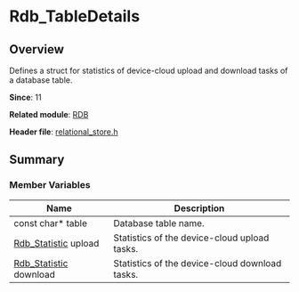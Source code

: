 # Rdb_TableDetails

## Overview

Defines a struct for statistics of device-cloud upload and download tasks of a database table.

**Since**: 11

**Related module**: [RDB](capi-rdb.md)

**Header file**: [relational_store.h](capi-relational-store-h.md)

## Summary

### Member Variables

| Name                                           | Description                                      |
| ----------------------------------------------- | ------------------------------------------ |
| const char* table                               | Database table name.                              |
| [Rdb_Statistic](capi-rdb-rdb-statistic.md) upload   | Statistics of the device-cloud upload tasks.|
| [Rdb_Statistic](capi-rdb-rdb-statistic.md) download | Statistics of the device-cloud download tasks.|
